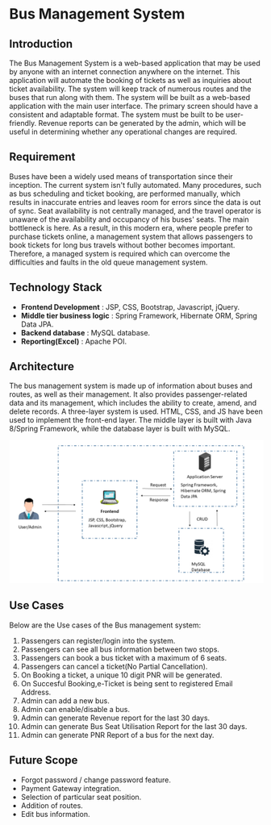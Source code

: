 # Bus Management System

## Introduction

The Bus Management System is a web-based application that may be used by anyone with an internet connection anywhere on the internet. This application will automate the booking of tickets as well as inquiries about ticket availability. The system will keep track of numerous routes and the buses that run along with them. The system will be built as a web-based application with the main user interface. The primary screen should have a consistent and adaptable format. The system must be built to be user-friendly. Revenue reports can be generated by the admin, which will be useful in determining whether any operational changes are required.


## Requirement

Buses have been a widely used means of transportation since their inception. The current system isn't fully automated. Many procedures, such as bus scheduling and ticket booking, are performed manually, which results in inaccurate entries and leaves room for errors since the data is out of sync. Seat availability is not centrally managed, and the travel operator is unaware of the availability and occupancy of his buses' seats. The main bottleneck is here. As a result, in this modern era, where people prefer to purchase tickets online, a management system that allows passengers to book tickets for long bus travels without bother becomes important. 
Therefore, a managed system is required which can overcome the difficulties and faults in the old queue management system.

## Technology Stack

- **Frontend Development** : JSP, CSS, Bootstrap, Javascript, jQuery.
- **Middle tier business logic** : Spring Framework, Hibernate ORM, Spring Data JPA.
- **Backend database** : MySQL database.
- **Reporting(Excel)** : Apache POI.

## Architecture

 The bus management system is made up of information about buses and routes, as well as their management. It also provides passenger-related data and its management, which includes the ability to create, amend, and delete records. A three-layer system is used. HTML, CSS, and JS have been used to implement the front-end layer. The middle layer is built with Java 8/Spring Framework, while the database layer is built with MySQL.

 ![Screenshot](ApplicationArchitecture.png)

## Use Cases

Below are the Use cases of the Bus management system:

1. Passengers can register/login into the system.
2. Passengers can see all bus information between two stops.
3. Passengers can book a bus ticket with a maximum of 6 seats.
4. Passengers can cancel a ticket(No Partial Cancellation).
5. On Booking a ticket, a unique 10 digit PNR will be generated.
6. On Succesful Booking,e-Ticket is being sent to registered Email Address.
7. Admin can add a new bus.
8. Admin can enable/disable a bus.
9. Admin can generate Revenue report for the last 30 days.
10. Admin can generate Bus Seat Utilisation Report for the last 30 days.
11. Admin can generate PNR Report of a bus for the next day.

## Future Scope

- Forgot password / change password feature.
- Payment Gateway integration.
- Selection of particular seat position.
- Addition of routes.
- Edit bus information.


